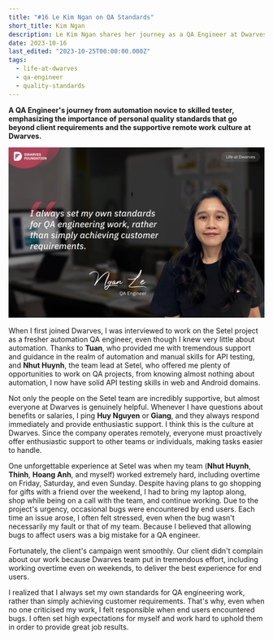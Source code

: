 ```yaml
---
title: "#16 Le Kim Ngan on QA Standards"
short_title: Kim Ngan
description: Le Kim Ngan shares her journey as a QA Engineer at Dwarves, highlighting her personal standards and growth in automation testing
date: 2023-10-16
last_edited: "2023-10-25T00:00:00.000Z"
tags:
  - life-at-dwarves
  - qa-engineer
  - quality-standards
---
```


**A QA Engineer's journey from automation novice to skilled tester, emphasizing the importance of personal quality standards that go beyond client requirements and the supportive remote work culture at Dwarves.**

![Le Kim Ngan - QA Engineer at Dwarves](assets/notion-image-1744012281712-kdkkt.webp)

When I first joined Dwarves, I was interviewed to work on the Setel project as a fresher automation QA engineer, even though I knew very little about automation. Thanks to **Tuan**, who provided me with tremendous support and guidance in the realm of automation and manual skills for API testing, and **Nhut Huynh**, the team lead at Setel, who offered me plenty of opportunities to work on QA projects, from knowing almost nothing about automation, I now have solid API testing skills in web and Android domains.

Not only the people on the Setel team are incredibly supportive, but almost everyone at Dwarves is genuinely helpful. Whenever I have questions about benefits or salaries, I ping **Huy Nguyen** or **Giang**, and they always respond immediately and provide enthusiastic support. I think this is the culture at Dwarves. Since the company operates remotely, everyone must proactively offer enthusiastic support to other teams or individuals, making tasks easier to handle.

One unforgettable experience at Setel was when my team (**Nhut Huynh**, **Thinh**, **Hoang Anh**, and myself) worked extremely hard, including overtime on Friday, Saturday, and even Sunday. Despite having plans to go shopping for gifts with a friend over the weekend, I had to bring my laptop along, shop while being on a call with the team, and continue working. Due to the project's urgency, occasional bugs were encountered by end users. Each time an issue arose, I often felt stressed, even when the bug wasn't necessarily my fault or that of my team. Because I believed that allowing bugs to affect users was a big mistake for a QA engineer.

Fortunately, the client's campaign went smoothly. Our client didn't complain about our work because Dwarves team put in tremendous effort, including working overtime even on weekends, to deliver the best experience for end users.

I realized that I always set my own standards for QA engineering work, rather than simply achieving customer requirements. That's why, even when no one criticised my work, I felt responsible when end users encountered bugs. I often set high expectations for myself and work hard to uphold them in order to provide great job results.
